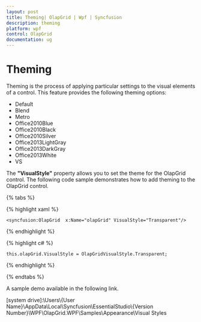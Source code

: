 ```yaml
---
layout: post
title: Theming| OlapGrid | Wpf | Syncfusion
description: theming
platform: wpf
control: OlapGrid
documentation: ug
---
```


# Theming

Theming is the process of applying particular settings to the visual elements of a control. This feature provides the following theming options:

*	Default
*	Blend
*	Metro
*	Office2010Blue
*	Office2010Black
*	Office2010Silver
*	Office2013LightGray
*	Office2013DarkGray
*	Office2013White
*	VS

The **"VisualStyle"** property allows you to set the theme for the OlapGrid control. The following code sample demonstrates how to add theming to the OlapGrid control.

{% tabs %}
  
{% highlight xaml %}

    <syncfusion:OlapGrid  x:Name="olapGrid" VisualStyle="Transparent"/>

{% endhighlight %}

{% highlight c# %}

    this.olapGrid.VisualStyle = OlapGridVisualStyle.Transparent;

{% endhighlight %}

{% endtabs %}

A sample demo available in the following link.

[system drive]:\Users\\{User Name}\AppData\Local\Syncfusion\EssentialStudio\\{Version Number}\WPF\OlapGrid.WPF\Samples\Appearance\Visual Styles








